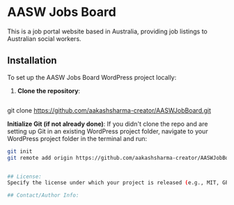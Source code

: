 # AASW Jobs Board

This is a job portal website based in Australia, providing job listings to Australian social workers.

## Installation

To set up the AASW Jobs Board WordPress project locally:

1. **Clone the repository**:
   ```bash
git clone https://github.com/aakashsharma-creator/AASWJobBoard.git

 **Initialize Git (if not already done)**:
   If you didn't clone the repo and are setting up Git in an existing WordPress project folder, navigate to your WordPress project folder in the terminal and run:
   ```bash
git init
git remote add origin https://github.com/aakashsharma-creator/AASWJobBoard.git


## License:
Specify the license under which your project is released (e.g., MIT, GPL).

## Contact/Author Info:

